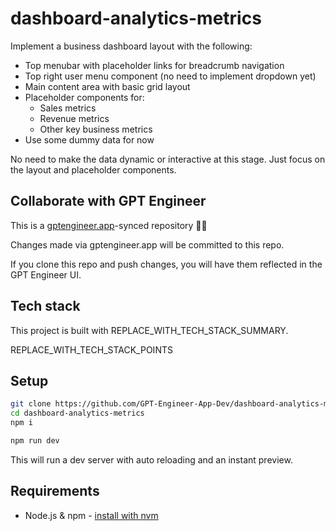 # dashboard-analytics-metrics

Implement a business dashboard layout with the following:

- Top menubar with placeholder links for breadcrumb navigation 
- Top right user menu component (no need to implement dropdown yet)
- Main content area with basic grid layout
- Placeholder components for:
  - Sales metrics 
  - Revenue metrics
  - Other key business metrics
- Use some dummy data for now

No need to make the data dynamic or interactive at this stage. Just focus on the layout and placeholder components.

## Collaborate with GPT Engineer

This is a [gptengineer.app](https://gptengineer.app)-synced repository 🌟🤖

Changes made via gptengineer.app will be committed to this repo.

If you clone this repo and push changes, you will have them reflected in the GPT Engineer UI.

## Tech stack

This project is built with REPLACE_WITH_TECH_STACK_SUMMARY.

REPLACE_WITH_TECH_STACK_POINTS

## Setup

```sh
git clone https://github.com/GPT-Engineer-App-Dev/dashboard-analytics-metrics.git
cd dashboard-analytics-metrics
npm i
```

```sh
npm run dev
```

This will run a dev server with auto reloading and an instant preview.

## Requirements

- Node.js & npm - [install with nvm](https://github.com/nvm-sh/nvm#installing-and-updating)

